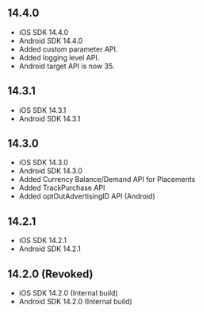 ## 14.4.0
 - iOS SDK 14.4.0
 - Android SDK 14.4.0
 - Added custom parameter  API.
 - Added logging level API.
 - Android target API is now 35.

## 14.3.1
- iOS SDK 14.3.1
- Android SDK 14.3.1

## 14.3.0
- iOS SDK 14.3.0
- Android SDK 14.3.0
- Added Currency Balance/Demand API for Placements
- Added TrackPurchase API
- Added optOutAdvertisingID API (Android)

## 14.2.1
 - iOS SDK 14.2.1
 - Android SDK 14.2.1

## 14.2.0 (Revoked)
- iOS SDK 14.2.0 (Internal build)
- Android SDK 14.2.0 (Internal build)
